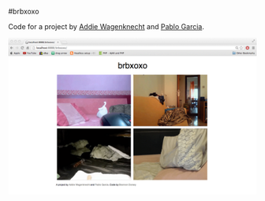 #brbxoxo

Code for a project by [Addie Wagenknecht](http://placesiveneverbeen.com/) and [Pablo Garcia](http://www.pablogarcia.org/).

![website screenshot](brbxoxo_screenshot.png)